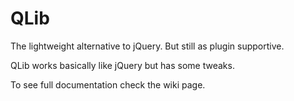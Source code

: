 # QLib
The lightweight alternative to jQuery. But still as plugin supportive.

QLib works basically like jQuery but has some tweaks.

To see full documentation check the wiki page.
